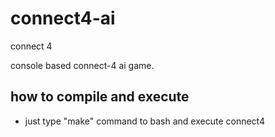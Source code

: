 # connect4-ai
connect 4

console based connect-4 ai game.

## how to compile and execute
* just type "make" command to bash and execute connect4
